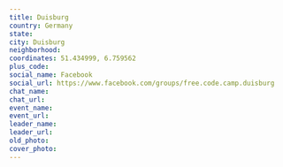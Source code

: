 ```yaml
---
title: Duisburg
country: Germany
state: 
city: Duisburg
neighborhood: 
coordinates: 51.434999, 6.759562
plus_code:
social_name: Facebook
social_url: https://www.facebook.com/groups/free.code.camp.duisburg
chat_name:
chat_url:
event_name:
event_url:
leader_name:
leader_url:
old_photo: 
cover_photo:
---
```

